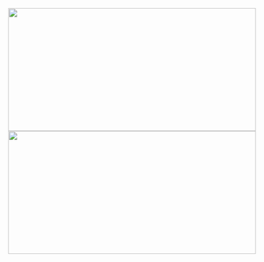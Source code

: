 <a href="https://github.com/anuraghazra/github-readme-stats" style="text-decoration:unset;">
  <img width="100%" height="250vh" align="center" src="https://github-readme-stats.vercel.app/api?username=satolg&count_private=true&show_icons=true&include_all_commits=true&hide_border=true&hide_title=true&theme=transparent"/>
</a>
<a href="https://github.com/anuraghazra/github-readme-stats" style="text-decoration:unset;">
  <img width="100%" height="250vh" align="center" src="https://github-readme-stats.vercel.app/api/top-langs/?username=satolg&langs_count=4&hide_title=true&hide_border=true&theme=transparent&layout=compact"/>
</a>
